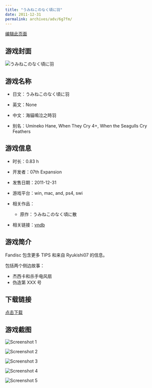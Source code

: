 ```yaml
---
title: "うみねこのなく頃に羽"
date: 2011-12-31
permalink: archives/adv/6g7fm/
---
```

[编辑此页面](https://github.com/ACG-3/ADV3-source/blob/main/source/_posts/%E3%81%86%E3%81%BF%E3%81%AD%E3%81%93%E3%81%AE%E3%81%AA%E3%81%8F%E9%A0%83%E3%81%AB%E7%BE%BD.md)

## 游戏封面

![うみねこのなく頃に羽](https://pan.timero.xyz/d/onedrive/img_lib_001/%E3%81%86%E3%81%BF%E3%81%AD%E3%81%93%E3%81%AE%E3%81%AA%E3%81%8F%E9%A0%83%E3%81%AB%E7%BE%BD_cover.avif)


## 游戏名称

- 日文：うみねこのなく頃に羽
- 英文：None
- 中文：海貓鳴泣之時羽

- 别名：Umineko Hane, When They Cry 4+, When the Seagulls Cry Feathers


## 游戏信息

- 时长：0.83 h
- 开发者：07th Expansion
- 发售日期：2011-12-31
- 游戏平台：win, mac, and, ps4, swi
- 相关作品：
   - 原作：うみねこのなく頃に散

- 相关链接：[vndb](https://vndb.org/v9047)


## 游戏简介

Fandisc 包含更多 TIPS 和来自 Ryukishi07 的信息。

包括两个侧边故事：
- 杰西卡和杀手电风扇
- 伪造第 XXX 号


## 下载链接

[点击下载](https://pan.timero.xyz/onedrive/adv_lib_001/%E3%81%86%E3%81%BF%E3%81%AD%E3%81%93%E3%81%AE%E3%81%AA%E3%81%8F%E9%A0%83%E3%81%AB%E7%BE%BD)


## 游戏截图


![Screenshot 1](https://pan.timero.xyz/d/onedrive/img_lib_001/%E3%81%86%E3%81%BF%E3%81%AD%E3%81%93%E3%81%AE%E3%81%AA%E3%81%8F%E9%A0%83%E3%81%AB%E7%BE%BD_Screenshot_1.avif)

![Screenshot 2](https://pan.timero.xyz/d/onedrive/img_lib_001/%E3%81%86%E3%81%BF%E3%81%AD%E3%81%93%E3%81%AE%E3%81%AA%E3%81%8F%E9%A0%83%E3%81%AB%E7%BE%BD_Screenshot_2.avif)

![Screenshot 3](https://pan.timero.xyz/d/onedrive/img_lib_001/%E3%81%86%E3%81%BF%E3%81%AD%E3%81%93%E3%81%AE%E3%81%AA%E3%81%8F%E9%A0%83%E3%81%AB%E7%BE%BD_Screenshot_3.avif)

![Screenshot 4](https://pan.timero.xyz/d/onedrive/img_lib_001/%E3%81%86%E3%81%BF%E3%81%AD%E3%81%93%E3%81%AE%E3%81%AA%E3%81%8F%E9%A0%83%E3%81%AB%E7%BE%BD_Screenshot_4.avif)

![Screenshot 5](https://pan.timero.xyz/d/onedrive/img_lib_001/%E3%81%86%E3%81%BF%E3%81%AD%E3%81%93%E3%81%AE%E3%81%AA%E3%81%8F%E9%A0%83%E3%81%AB%E7%BE%BD_Screenshot_5.avif)

